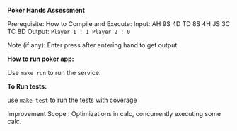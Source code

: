 **Poker Hands Assessment**

Prerequisite:
How to Compile and Execute:
Input: AH 9S 4D TD 8S 4H JS 3C TC 8D
Output: `Player 1 : 1
         Player 2 : 0`

Note (if any): Enter press after entering hand to get output


**How to run poker app:**

Use `make run` to run the service.

**To Run tests:** 

use `make test` to run the tests with coverage

Improvement Scope : Optimizations in calc, concurrently executing some calc.

